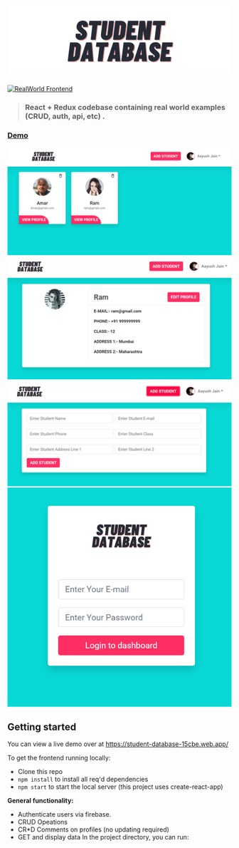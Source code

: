 # ![React + Redux Example App](newLogo.svg)

[![RealWorld Frontend](https://img.shields.io/badge/realworld-frontend-%23783578.svg)](http://realworld.io)

> ### React + Redux codebase containing real world examples (CRUD, auth, api, etc) .

### [Demo](https://student-database-15cbe.web.app/)&nbsp;&nbsp;&nbsp;&nbsp;
<img src="./ss1.png">
<img src="./ss2.png">
<img src="./ss3.png">
<img src="./ss4.png">


## Getting started

You can view a live demo over at https://student-database-15cbe.web.app/

To get the frontend running locally:

- Clone this repo
- `npm install` to install all req'd dependencies
- `npm start` to start the local server (this project uses create-react-app)

**General functionality:**

- Authenticate users via firebase.
- CRUD Opeations
- CR*D Comments on profiles (no updating required)
- GET and display data
In the project directory, you can run:

